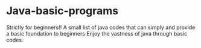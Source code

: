 # Java-basic-programs
Strictly for beginners!!
A small list of java codes that can simply and provide a basic foundation to beginners
Enjoy the vastness of java through basic codes.
